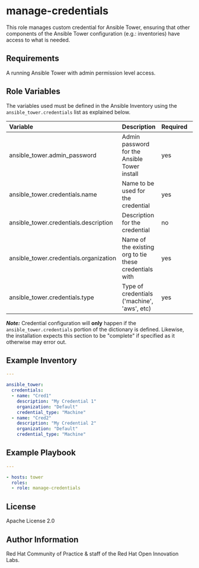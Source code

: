 manage-credentials
==================

This role manages custom credential for Ansible Tower, ensuring that other components of the Ansible Tower configuration (e.g.: inventories) have access to what is needed.

## Requirements

A running Ansible Tower with admin permission level access.


## Role Variables

The variables used must be defined in the Ansible Inventory using the `ansible_tower.credentials` list as explained below.

| Variable | Description | Required | Defaults |
|:---------|:------------|:---------|:---------|
|ansible_tower.admin_password|Admin password for the Ansible Tower install|yes||
|ansible_tower.credentials.name|Name to be used for the credential|yes||
|ansible_tower.credentials.description|Description for the credential|no|nothing('')|
|ansible_tower.credentials.organization|Name of the existing org to tie these credentials with|yes||
|ansible_tower.credentials.type|Type of credentials ('machine', 'aws', etc)|yes||


**_Note:_** Credential configuration will **only** happen if the `ansible_tower.credentials` portion of the dictionary is defined. Likewise, the installation expects this section to be "complete" if specified as it otherwise may error out.


## Example Inventory

```yaml
---

ansible_tower:
  credentials:
  - name: "Cred1"
    description: "My Credential 1"
    organization: "Default"
    credential_type: "Machine"
  - name: "Cred2"
    description: "My Credential 2"
    organization: "Default"
    credential_type: "Machine"
```

## Example Playbook

```yaml
---

- hosts: tower
  roles:
  - role: manage-credentials
```


License
-------

Apache License 2.0


Author Information
------------------

Red Hat Community of Practice & staff of the Red Hat Open Innovation Labs.
